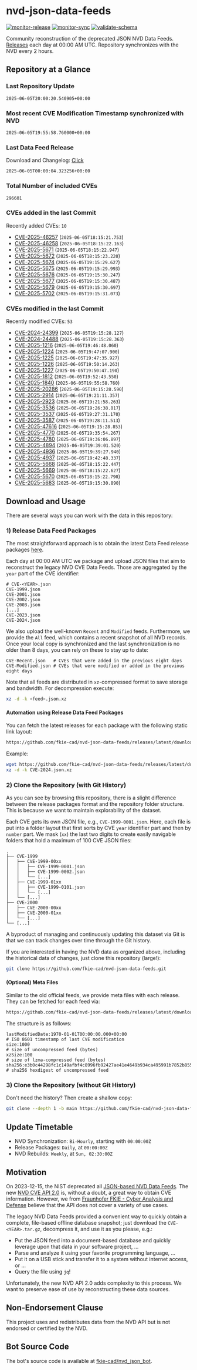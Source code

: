 # nvd-json-data-feeds

[![monitor-release](https://github.com/fkie-cad/nvd-json-data-feeds/actions/workflows/monitor_release.yml/badge.svg)](https://github.com/fkie-cad/nvd-json-data-feeds/actions/workflows/monitor_release.yml)
[![monitor-sync](https://github.com/fkie-cad/nvd-json-data-feeds/actions/workflows/monitor_sync.yml/badge.svg)](https://github.com/fkie-cad/nvd-json-data-feeds/actions/workflows/monitor_sync.yml)
[![validate-schema](https://github.com/fkie-cad/nvd-json-data-feeds/actions/workflows/validate_schema.yml/badge.svg)](https://github.com/fkie-cad/nvd-json-data-feeds/actions/workflows/validate_schema.yml)

Community reconstruction of the deprecated JSON NVD Data Feeds.
[Releases](https://github.com/fkie-cad/nvd-json-data-feeds/releases/latest) each day at 00:00 AM UTC.
Repository synchronizes with the NVD every 2 hours.

## Repository at a Glance

### Last Repository Update

```plain
2025-06-05T20:00:20.540905+00:00
```

### Most recent CVE Modification Timestamp synchronized with NVD

```plain
2025-06-05T19:55:58.760000+00:00
```

### Last Data Feed Release

Download and Changelog: [Click](https://github.com/fkie-cad/nvd-json-data-feeds/releases/latest)

```plain
2025-06-05T00:00:04.323256+00:00
```

### Total Number of included CVEs

```plain
296601
```

### CVEs added in the last Commit

Recently added CVEs: `10`

- [CVE-2025-46257](CVE-2025/CVE-2025-462xx/CVE-2025-46257.json) (`2025-06-05T18:15:21.753`)
- [CVE-2025-46258](CVE-2025/CVE-2025-462xx/CVE-2025-46258.json) (`2025-06-05T18:15:22.163`)
- [CVE-2025-5671](CVE-2025/CVE-2025-56xx/CVE-2025-5671.json) (`2025-06-05T18:15:22.947`)
- [CVE-2025-5672](CVE-2025/CVE-2025-56xx/CVE-2025-5672.json) (`2025-06-05T18:15:23.220`)
- [CVE-2025-5674](CVE-2025/CVE-2025-56xx/CVE-2025-5674.json) (`2025-06-05T19:15:29.627`)
- [CVE-2025-5675](CVE-2025/CVE-2025-56xx/CVE-2025-5675.json) (`2025-06-05T19:15:29.993`)
- [CVE-2025-5676](CVE-2025/CVE-2025-56xx/CVE-2025-5676.json) (`2025-06-05T19:15:30.247`)
- [CVE-2025-5677](CVE-2025/CVE-2025-56xx/CVE-2025-5677.json) (`2025-06-05T19:15:30.487`)
- [CVE-2025-5679](CVE-2025/CVE-2025-56xx/CVE-2025-5679.json) (`2025-06-05T19:15:30.697`)
- [CVE-2025-5702](CVE-2025/CVE-2025-57xx/CVE-2025-5702.json) (`2025-06-05T19:15:31.073`)


### CVEs modified in the last Commit

Recently modified CVEs: `53`

- [CVE-2024-24399](CVE-2024/CVE-2024-243xx/CVE-2024-24399.json) (`2025-06-05T19:15:28.127`)
- [CVE-2024-24488](CVE-2024/CVE-2024-244xx/CVE-2024-24488.json) (`2025-06-05T19:15:28.363`)
- [CVE-2025-1216](CVE-2025/CVE-2025-12xx/CVE-2025-1216.json) (`2025-06-05T19:46:48.060`)
- [CVE-2025-1224](CVE-2025/CVE-2025-12xx/CVE-2025-1224.json) (`2025-06-05T19:47:07.900`)
- [CVE-2025-1225](CVE-2025/CVE-2025-12xx/CVE-2025-1225.json) (`2025-06-05T19:47:35.927`)
- [CVE-2025-1226](CVE-2025/CVE-2025-12xx/CVE-2025-1226.json) (`2025-06-05T19:50:14.263`)
- [CVE-2025-1227](CVE-2025/CVE-2025-12xx/CVE-2025-1227.json) (`2025-06-05T19:50:47.190`)
- [CVE-2025-1812](CVE-2025/CVE-2025-18xx/CVE-2025-1812.json) (`2025-06-05T19:52:43.550`)
- [CVE-2025-1840](CVE-2025/CVE-2025-18xx/CVE-2025-1840.json) (`2025-06-05T19:55:58.760`)
- [CVE-2025-20286](CVE-2025/CVE-2025-202xx/CVE-2025-20286.json) (`2025-06-05T19:15:28.590`)
- [CVE-2025-2914](CVE-2025/CVE-2025-29xx/CVE-2025-2914.json) (`2025-06-05T19:21:11.357`)
- [CVE-2025-2923](CVE-2025/CVE-2025-29xx/CVE-2025-2923.json) (`2025-06-05T19:21:58.263`)
- [CVE-2025-3536](CVE-2025/CVE-2025-35xx/CVE-2025-3536.json) (`2025-06-05T19:26:38.817`)
- [CVE-2025-3537](CVE-2025/CVE-2025-35xx/CVE-2025-3537.json) (`2025-06-05T19:27:31.170`)
- [CVE-2025-3587](CVE-2025/CVE-2025-35xx/CVE-2025-3587.json) (`2025-06-05T19:28:11.513`)
- [CVE-2025-47616](CVE-2025/CVE-2025-476xx/CVE-2025-47616.json) (`2025-06-05T19:15:28.853`)
- [CVE-2025-4770](CVE-2025/CVE-2025-47xx/CVE-2025-4770.json) (`2025-06-05T19:35:54.267`)
- [CVE-2025-4780](CVE-2025/CVE-2025-47xx/CVE-2025-4780.json) (`2025-06-05T19:36:06.897`)
- [CVE-2025-4894](CVE-2025/CVE-2025-48xx/CVE-2025-4894.json) (`2025-06-05T19:39:01.520`)
- [CVE-2025-4936](CVE-2025/CVE-2025-49xx/CVE-2025-4936.json) (`2025-06-05T19:39:27.940`)
- [CVE-2025-4937](CVE-2025/CVE-2025-49xx/CVE-2025-4937.json) (`2025-06-05T19:42:48.337`)
- [CVE-2025-5668](CVE-2025/CVE-2025-56xx/CVE-2025-5668.json) (`2025-06-05T18:15:22.447`)
- [CVE-2025-5669](CVE-2025/CVE-2025-56xx/CVE-2025-5669.json) (`2025-06-05T18:15:22.627`)
- [CVE-2025-5670](CVE-2025/CVE-2025-56xx/CVE-2025-5670.json) (`2025-06-05T18:15:22.790`)
- [CVE-2025-5683](CVE-2025/CVE-2025-56xx/CVE-2025-5683.json) (`2025-06-05T19:15:30.890`)


## Download and Usage

There are several ways you can work with the data in this repository:

### 1) Release Data Feed Packages

The most straightforward approach is to obtain the latest Data Feed release packages [here](https://github.com/fkie-cad/nvd-json-data-feeds/releases/latest).

Each day at 00:00 AM UTC we package and upload JSON files that aim to reconstruct the legacy NVD CVE Data Feeds.
Those are aggregated by the `year` part of the CVE identifier:

```
# CVE-<YEAR>.json
CVE-1999.json
CVE-2001.json
CVE-2002.json
CVE-2003.json
[...]
CVE-2023.json
CVE-2024.json
```

We also upload the well-known `Recent` and `Modified` feeds.
Furthermore, we provide the `All` feed, which contains a recent snapshot of all NVD records.
Once your local copy is synchronized and the last synchronization is no older than 8 days, you can rely on these to stay up to date:

```plain
CVE-Recent.json   # CVEs that were added in the previous eight days
CVE-Modified.json # CVEs that were modified or added in the previous eight days
```

Note that all feeds are distributed in `xz`-compressed format to save storage and bandwidth.
For decompression execute:

```sh
xz -d -k <feed>.json.xz
```

#### Automation using Release Data Feed Packages

You can fetch the latest releases for each package with the following static link layout:

```sh
https://github.com/fkie-cad/nvd-json-data-feeds/releases/latest/download/CVE-<YEAR>.json.xz
```

Example:

```sh
wget https://github.com/fkie-cad/nvd-json-data-feeds/releases/latest/download/CVE-2024.json.xz
xz -d -k CVE-2024.json.xz
```

### 2) Clone the Repository (with Git History)

As you can see by browsing this repository, there is a slight difference between the release packages format and the repository folder structure.
This is because we want to maintain explorability of the dataset.

Each CVE gets its own JSON file, e.g., `CVE-1999-0001.json`.
Here, each file is put into a folder layout that first sorts by CVE `year` identifier part and then by `number` part.
We mask (`xx`) the last two digits to create easily navigable folders that hold a maximum of 100 CVE JSON files:

```plain
.
├── CVE-1999
│   ├── CVE-1999-00xx
│   │   ├── CVE-1999-0001.json
│   │   ├── CVE-1999-0002.json
│   │   └── [...]
│   ├── CVE-1999-01xx
│   │   ├── CVE-1999-0101.json
│   │   └── [...]
│   └── [...]
├── CVE-2000
│   ├── CVE-2000-00xx
│   ├── CVE-2000-01xx
│   └── [...]
└── [...]
```

A byproduct of managing and continuously updating this dataset via Git is that we can track changes over time through the Git history.

If you are interested in having the NVD data as organized above, including the historical data of changes, just clone this repository (large!):

```sh
git clone https://github.com/fkie-cad/nvd-json-data-feeds.git
```

#### (Optional) Meta Files

Similar to the old official feeds, we provide meta files with each release. They can be fetched for each feed via:

```sh
https://github.com/fkie-cad/nvd-json-data-feeds/releases/latest/download/CVE-<YEAR>.meta
```

The structure is as follows:

```plain
lastModifiedDate:1970-01-01T00:00:00.000+00:00                          # ISO 8601 timestamp of last CVE modification
size:1000                                                               # size of uncompressed feed (bytes)
xzSize:100                                                              # size of lzma-compressed feed (bytes)
sha256:e3b0c44298fc1c149afbf4c8996fb92427ae41e4649b934ca495991b7852b855 # sha256 hexdigest of uncompressed feed
```

### 3) Clone the Repository (without Git History)

Don't need the history? Then create a shallow copy:

```sh
git clone --depth 1 -b main https://github.com/fkie-cad/nvd-json-data-feeds.git
```


## Update Timetable

* NVD Synchronization: `Bi-Hourly`, starting with `00:00:00Z`
* Release Packages: `Daily`, at `00:00:00Z`
* NVD Rebuilds: `Weekly`, at `Sun, 02:30:00Z`


## Motivation

On 2023-12-15, the NIST deprecated all [JSON-based NVD Data Feeds](https://nvd.nist.gov/vuln/data-feeds#divRetirementBanner-1).
The new [NVD CVE API 2.0](https://nvd.nist.gov/developers/vulnerabilities) is, without a doubt, a great way to obtain CVE information.
However, we from [Fraunhofer FKIE - Cyber Analysis and Defense](https://www.fkie.fraunhofer.de/en/departments/cad.html) believe that the API does not cover a variety of use cases.

The legacy NVD Data Feeds provided a convenient way to quickly obtain a complete, file-based offline database snapshot; just download the `CVE-<YEAR>.tar.gz`, decompress it, and use it as you please, e.g.:

- Put the JSON feed into a document-based database and quickly leverage upon that data in your software project, ...
- Parse and analyze it using your favorite programming language, ...
- Put it on a USB stick and transfer it to a system without internet access, or ...
- Query the file using `jq`!

Unfortunately, the new NVD API 2.0 adds complexity to this process.
We want to preserve ease of use by reconstructing these data sources.

## Non-Endorsement Clause

This project uses and redistributes data from the NVD API but is not endorsed or certified by the NVD.

## Bot Source Code

The bot's source code is available at [fkie-cad/nvd\_json\_bot](https://github.com/fkie-cad/nvd_json_bot).